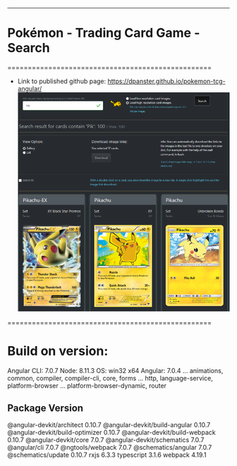 --------------------
<h1>Pokémon - <b>T</b>rading <b>C</b>ard <b>G</b>ame - Search</h1>
==================================================

* Link to published github page: https://dpanster.github.io/pokemon-tcg-angular/<br>
    <a href="https://dpanster.github.io/pokemon-tcg-angular/">
        <img src="/src/assets/thumb_page.png" width=512 title="page thumb">
    </a>

	
==================================================
# Build on version:

Angular CLI: 7.0.7
Node: 8.11.3
OS: win32 x64
Angular: 7.0.4
... animations, common, compiler, compiler-cli, core, forms
... http, language-service, platform-browser
... platform-browser-dynamic, router

Package                           Version
-----------------------------------------------------------
@angular-devkit/architect         0.10.7
@angular-devkit/build-angular     0.10.7
@angular-devkit/build-optimizer   0.10.7
@angular-devkit/build-webpack     0.10.7
@angular-devkit/core              7.0.7
@angular-devkit/schematics        7.0.7
@angular/cli                      7.0.7
@ngtools/webpack                  7.0.7
@schematics/angular               7.0.7
@schematics/update                0.10.7
rxjs                              6.3.3
typescript                        3.1.6
webpack                           4.19.1